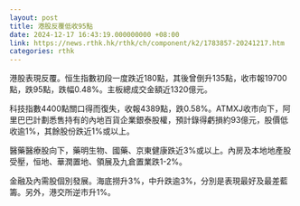 ```yaml
---
layout: post
title: 港股反覆低收95點　
date: 2024-12-17 16:43:19.000000000 +08:00
link: https://news.rthk.hk/rthk/ch/component/k2/1783857-20241217.htm
categories: rthk
---
```


港股表現反覆。恒生指數初段一度跌近180點，其後曾倒升135點，收市報19700點，跌95點，跌幅0.48%。主板總成交金額近1320億元。

科技指數4400點關口得而復失，收報4389點，跌0.58%。ATMXJ收市向下，阿里巴巴計劃悉售持有的內地百貨企業銀泰股權，預計錄得虧損約93億元，股價低收逾1%，其餘股份跌近1%或以上。

醫藥醫療股向下，藥明生物、國藥、京東健康跌近3%或以上。內房及本地地產股受壓，恒地、華潤置地、領展及九倉置業跌1-2%。

金融及內需股個別發展。海底撈升3%，中升跌逾3%，分別是表現最好及最差藍籌。另外，港交所逆市升1%。
